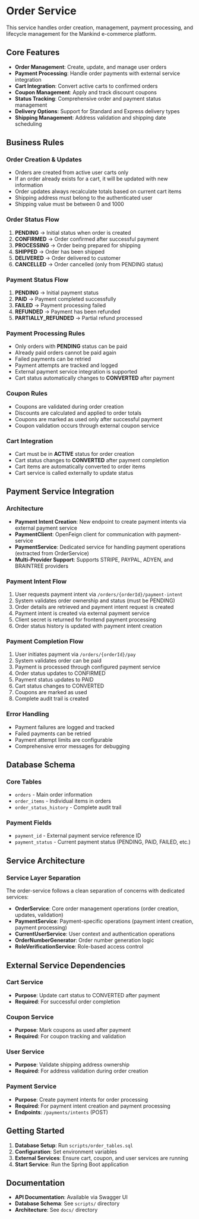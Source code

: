 # Order Service

This service handles order creation, management, payment processing, and lifecycle management for the Mankind e-commerce platform.

## Core Features

- **Order Management**: Create, update, and manage user orders
- **Payment Processing**: Handle order payments with external service integration
- **Cart Integration**: Convert active carts to confirmed orders
- **Coupon Management**: Apply and track discount coupons
- **Status Tracking**: Comprehensive order and payment status management
- **Delivery Options**: Support for Standard and Express delivery types
- **Shipping Management**: Address validation and shipping date scheduling

## Business Rules

### Order Creation & Updates
- Orders are created from active user carts only
- If an order already exists for a cart, it will be updated with new information
- Order updates always recalculate totals based on current cart items
- Shipping address must belong to the authenticated user
- Shipping value must be between 0 and 1000

### Order Status Flow
1. **PENDING** → Initial status when order is created
2. **CONFIRMED** → Order confirmed after successful payment
3. **PROCESSING** → Order being prepared for shipping
4. **SHIPPED** → Order has been shipped
5. **DELIVERED** → Order delivered to customer
6. **CANCELLED** → Order cancelled (only from PENDING status)

### Payment Status Flow
1. **PENDING** → Initial payment status
2. **PAID** → Payment completed successfully
3. **FAILED** → Payment processing failed
4. **REFUNDED** → Payment has been refunded
5. **PARTIALLY_REFUNDED** → Partial refund processed

### Payment Processing Rules
- Only orders with **PENDING** status can be paid
- Already paid orders cannot be paid again
- Failed payments can be retried
- Payment attempts are tracked and logged
- External payment service integration is supported
- Cart status automatically changes to **CONVERTED** after payment

### Coupon Rules
- Coupons are validated during order creation
- Discounts are calculated and applied to order totals
- Coupons are marked as used only after successful payment
- Coupon validation occurs through external coupon service

### Cart Integration
- Cart must be in **ACTIVE** status for order creation
- Cart status changes to **CONVERTED** after payment completion
- Cart items are automatically converted to order items
- Cart service is called externally to update status

## Payment Service Integration

### Architecture
- **Payment Intent Creation**: New endpoint to create payment intents via external payment service
- **PaymentClient**: OpenFeign client for communication with payment-service
- **PaymentService**: Dedicated service for handling payment operations (extracted from OrderService)
- **Multi-Provider Support**: Supports STRIPE, PAYPAL, ADYEN, and BRAINTREE providers

### Payment Intent Flow
1. User requests payment intent via `/orders/{orderId}/payment-intent`
2. System validates order ownership and status (must be PENDING)
3. Order details are retrieved and payment intent request is created
4. Payment intent is created via external payment service
5. Client secret is returned for frontend payment processing
6. Order status history is updated with payment intent creation

### Payment Completion Flow
1. User initiates payment via `/orders/{orderId}/pay`
2. System validates order can be paid
3. Payment is processed through configured payment service
4. Order status updates to CONFIRMED
5. Payment status updates to PAID
6. Cart status changes to CONVERTED
7. Coupons are marked as used
8. Complete audit trail is created

### Error Handling
- Payment failures are logged and tracked
- Failed payments can be retried
- Payment attempt limits are configurable
- Comprehensive error messages for debugging

## Database Schema

### Core Tables
- `orders` - Main order information
- `order_items` - Individual items in orders
- `order_status_history` - Complete audit trail

### Payment Fields
- `payment_id` - External payment service reference ID
- `payment_status` - Current payment status (PENDING, PAID, FAILED, etc.)

## Service Architecture

### Service Layer Separation
The order-service follows a clean separation of concerns with dedicated services:

- **OrderService**: Core order management operations (order creation, updates, validation)
- **PaymentService**: Payment-specific operations (payment intent creation, payment processing)
- **CurrentUserService**: User context and authentication operations
- **OrderNumberGenerator**: Order number generation logic
- **RoleVerificationService**: Role-based access control

## External Service Dependencies

### Cart Service
- **Purpose**: Update cart status to CONVERTED after payment
- **Required**: For successful order completion

### Coupon Service
- **Purpose**: Mark coupons as used after payment
- **Required**: For coupon tracking and validation

### User Service
- **Purpose**: Validate shipping address ownership
- **Required**: For address validation during order creation

### Payment Service
- **Purpose**: Create payment intents for order processing
- **Required**: For payment intent creation and payment processing
- **Endpoints**: `/payments/intents` (POST)

## Getting Started

1. **Database Setup**: Run `scripts/order_tables.sql`
2. **Configuration**: Set environment variables
3. **External Services**: Ensure cart, coupon, and user services are running
4. **Start Service**: Run the Spring Boot application

## Documentation

- **API Documentation**: Available via Swagger UI
- **Database Schema**: See `scripts/` directory
- **Architecture**: See `docs/` directory
